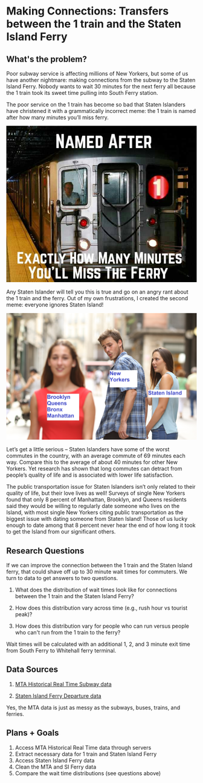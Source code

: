 # Making Connections: Transfers between the 1 train and the Staten Island Ferry

## What's the problem?

Poor subway service is affecting millions of New Yorkers, but some of us have another nightmare: making connections from the subway to the Staten Island Ferry. Nobody wants to wait 30 minutes for the next ferry all because the 1 train took its sweet time pulling into South Ferry station. 

The poor service on the 1 train has become so bad that Staten Islanders have christened it with a grammatically incorrect meme: the 1 train is named after how many minutes you’ll miss ferry. 

![](Images/1trainmeme.jpg)

Any Staten Islander will tell you this is true and go on an angry rant about the 1 train and the ferry. Out of my own frustrations, I created the second meme: everyone ignores Staten Island!

![](Images/guygirlmeme2_edit.jpg)

Let’s get a little serious – Staten Islanders have some of the worst commutes in the country, with an average commute of 69 minutes each way. Compare this to the average of about 40 minutes for other New Yorkers. Yet research has shown that long commutes can detract from people’s quality of life and is associated with lower life satisfaction. 

The public transportation issue for Staten Islanders isn’t only related to their quality of life, but their love lives as well! Surveys of single New Yorkers found that only 8 percent of Manhattan, Brooklyn, and Queens residents said they would be willing to regularly date someone who lives on the Island, with most single New Yorkers citing public transportation as the biggest issue with dating someone from Staten Island! Those of us lucky enough to date among that 8 percent never hear the end of how long it took to get the Island from our significant others.

## Research Questions

If we can improve the connection between the 1 train and the Staten Island ferry, that could shave off up to 30 minute wait times for commuters. We turn to data to get answers to two questions. 

1) What does the distribution of wait times look like for connections between the 1 train and the Staten Island Ferry?

2) How does this distribution vary across time (e.g., rush hour vs tourist peak)?

3) How does this distribution vary for people who can run versus people who can't run from the 1 train to the ferry?

Wait times will be calculated with an additional 1, 2, and 3 minute exit time from South Ferry to Whitehall ferry terminal. 

## Data Sources

1. [MTA Historical Real Time Subway data](https://datamine-history.s3.amazonaws.com/index.html)

2. [Staten Island Ferry Departure data](https://data.cityofnewyork.us/Transportation/Test-Staten-Island-Ferry-Daily-Performance-data/7gic-pibm)

Yes, the MTA data is just as messy as the subways, buses, trains, and ferries. 

## Plans + Goals

1. Access MTA Historical Real Time data through servers
2. Extract necessary data for 1 train and Staten Island Ferry
3. Access Staten Island Ferry data
4. Clean the MTA and SI Ferry data
5. Compare the wait time distributions (see questions above)


